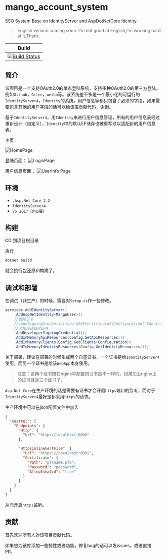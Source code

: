 # mango_account_system

SSO System Base on IdentityServer and AspDotNetCore Identity

> English version coming soon. I'm not good at English,I'm working hard at it,Thank.

| Build |
|:--:|
| [![Build Status](https://dev.azure.com/q932104843/mango_user_system/_apis/build/status/HahaMango.mango_account_system?branchName=master)](https://dev.azure.com/q932104843/mango_user_system/_build/latest?definitionId=4&branchName=master) |

## 简介

该项目是一个支持OAuth2.0的单点登陆系统，支持多种OAuth2.0的第三方登陆，例如`Github`，`Gitee`，`weibo`等。该系统差不多是一个最小化的可运行的`IdentityServer4`，`Identity`的系统。用户信息等都只包含了必须的字段，如果需要包含其他的用户字段的话可以给该库贡献代码，谢谢。

基于`IdentityServer4`，用`Identity`来进行用户信息管理，所有的用户信息表经过重新设计（自定义），`Identity`中的默认EF储存也被重写过以适配新的用户信息表。

主页：

![HomePage](https://s2.ax1x.com/2020/02/16/3pK9H0.png)

登陆页面：
![LoginPage](https://s2.ax1x.com/2020/02/16/3pKpBq.png)

用户信息页面：
![UserInfo Page](https://s2.ax1x.com/2020/02/16/3puxjs.png)

## 环境

- `.Asp.Net Core 2.2`
- `IdentityServer4`
- `VS 2017（非必要）`

## 构建

CD 到项目根目录

执行：

```powershell
dotnet build
```

就会执行包还原和构建了。

## 调试和部署

在调试（非生产）的时候，需要对`Setup.cs`作一些修改。

```csharp
services.AddIdentityServer()
    .AddAspNetIdentity<MangoUser>()
    //删除证书
    //.AddSigningCredential(new X509Certificate2(Configuration["IdentityServerPfx:Path"], Configuration["IdentityServerPfx:Password"]))
    //添加调试临时证书
    .AddDeveloperSigningCredential();
    .AddInMemoryApiResources(Config.GetApiResources())
    .AddInMemoryClients(Config.GetClients(Configuration))
    .AddInMemoryIdentityResources(Config.GetIdentityResources());
```

关于部署，建议在部署的时候生成两个自签证书，一个证书是给`IdentityServer4`使用，而另一个证书是给该`WebApp`本身使用。

> 注意：这两个证书跟在nginx中配置的证书是不一样的。如果加上nginx上的证书就是三个证书了。

`Asp.Net Core`在生产环境的话是需要有证书才会开启`https`端口的监听，而对于`IdentityServer4`最好是都采用`https`的请求。

生产环境中可以在json配置文件中加入

```json
{
  "Kestrel": {
    "Endpoints": {
      "Http": {
        "Url": "http://localhost:6000"
      },

      "HttpsInlineCertFile": {
        "Url": "https://localhost:6001",
        "Certificate": {
          "Path": "pfxname.pfx",
          "Password": "password",
          "AllowInvalid": "true"
        }
      }
    }
  }
}
```

从而开启`https`监听。

## 贡献

首先欢迎所有人对该项目贡献代码。

如果想为该库添加一些特性或者功能，修复bug的话可以发issues，或者直接PR。
